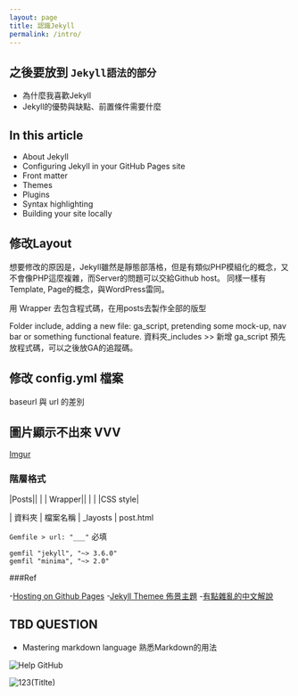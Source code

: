 ```yaml
---
layout: page
title: 認識Jekyll
permalink: /intro/
---
```


## 之後要放到 `Jekyll語法的部分`
- 為什麼我喜歡Jekyll
- Jekyll的優勢與缺點、前置條件需要什麼


## In this article
- About Jekyll
- Configuring Jekyll in your GitHub Pages site
- Front matter
- Themes
- Plugins
- Syntax highlighting
- Building your site locally


## 修改Layout
想要修改的原因是，Jekyll雖然是靜態部落格，但是有類似PHP模組化的概念，又不會像PHP這麼複雜，而Server的問題可以交給Github host。
同樣一樣有Template, Page的概念，與WordPress雷同。

用 Wrapper 去包含程式碼，在用posts去製作全部的版型


Folder include, adding a new file: ga_script, pretending some mock-up, nav bar or something functional feature.
資料夾_includes >> 新增 ga_script 預先放程式碼，可以之後放GA的追蹤碼。


## 修改 config.yml 檔案
baseurl 與 url 的差別


## 圖片顯示不出來 VVV
[Imgur](https://imgur.com/j7Qi1HM.jpg)



### 階層格式

|Posts||
|     |	Wrapper||
|     | |CSS style|


| 資料夾 | 檔案名稱 |
_layosts | post.html


` Gemfile > url: "___" ` 必填

```
gemfil "jekyll", "~> 3.6.0" 
gemfil "minima", "~> 2.0"

````

###Ref

-[Hosting on Github Pages](https://www.youtube.com/watch?v=fqFjuX4VZmU)
-[Jekyll Themee 佈景主題](http://jekyllthemes.org/)
-[有點雜亂的中文解說](http://xareelee.github.io/tech_note/2015/07/23/%E4%BD%BF%E7%94%A8-GitHub-Pages-%E5%92%8C-Jekyll-%E4%BE%86%E5%BB%BA%E7%AB%8B-Blog.html#why_github_pages_and_jekyll)


## TBD QUESTION
- Mastering markdown language 熟悉Markdown的用法




![Help GitHub](https://help.github.com/en/github/working-with-github-pages/about-github-pages-and-jekyll
)

![123](https://imgur.com/a/VLJbEbO)(Titlte)


